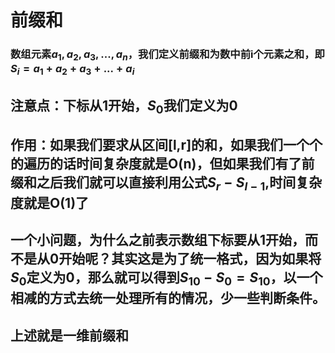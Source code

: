 # 前缀和
### 数组元素$a_1,a_2,a_3,...,a_n$，我们定义前缀和为数中前i个元素之和，即$S_i=a_1+a_2+a_3+...+a_i$
## 注意点：下标从1开始，$S_0$我们定义为0
## 作用：如果我们要求从区间[l,r]的和，如果我们一个个的遍历的话时间复杂度就是O(n)，但如果我们有了前缀和之后我们就可以直接利用公式$S_r-S_{l-1}$,时间复杂度就是O(1)了
## 一个小问题，为什么之前表示数组下标要从1开始，而不是从0开始呢？其实这是为了统一格式，因为如果将$S_0$定义为0，那么就可以得到$S_{10}-S_0=S_{10}$，以一个相减的方式去统一处理所有的情况，少一些判断条件。
## 上述就是一维前缀和